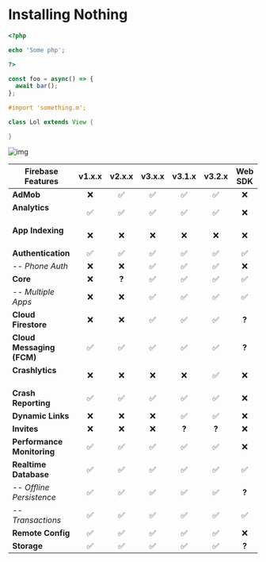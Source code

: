 # Installing Nothing

```php
<?php

echo 'Some php';

?>
```

```js
const foo = async() => {
  await bar();
};
```

```objectivec
#import 'something.m';
```


```java
class Lol extends View {

}
```

![img](https://i.imgur.com/50I2bvj.png)

| Firebase Features      | v1.x.x  | v2.x.x  | v3.x.x | v3.1.x | v3.2.x | Web SDK |
| ---------------------- | :---: | :---: | :---: | :---: | :---: | :---: |
| **AdMob**                  | ❌ | ✅ | ✅ | ✅ | ✅ | ❌ |
| **Analytics**              | ✅ | ✅ | ✅ | ✅ | ✅ | ❌ |
| **App Indexing**           | ❌ | ❌ | ❌ | ❌ | ❌ | ❌ |
| **Authentication**         | ✅ | ✅ | ✅ | ✅ | ✅ | ✅ |
| _-- Phone Auth_            | ❌ | ❌ | ✅ | ✅ | ✅ | ❌ |
| **Core**                   | ❌ |**?**| ✅ | ✅ | ✅ | ✅ |
|  _-- Multiple Apps_        | ❌ | ❌ | ✅ | ✅ | ✅ | ✅ |
| **Cloud Firestore**        | ❌ | ❌ | ✅ | ✅ | ✅ |**?**|
| **Cloud Messaging (FCM)**  | ✅ | ✅ | ✅ | ✅ | ✅ |**?**|
| **Crashlytics**            | ❌ | ❌ | ❌ | ❌ | ✅ | ❌ |
| **Crash Reporting**        | ✅ | ✅ | ✅ | ✅ | ✅ | ❌ |
| **Dynamic Links**          | ❌ | ❌ | ❌ | ✅ | ✅ | ❌ |
| **Invites**                | ❌ | ❌ | ❌ |**?**|**?**| ❌ |
| **Performance Monitoring** | ✅ | ✅ | ✅ | ✅ | ✅ | ❌ |
| **Realtime Database**      | ✅ | ✅ | ✅ | ✅ | ✅ | ✅ |
| _-- Offline Persistence_   | ✅ | ✅ | ✅ | ✅ | ✅ |**?**|
| _-- Transactions_          | ✅ | ✅ | ✅ | ✅ | ✅ | ✅ |
| **Remote Config**          | ✅ | ✅ | ✅ | ✅ | ✅ | ❌ |
| **Storage**                | ✅ | ✅ | ✅ | ✅ | ✅ |**?**|
